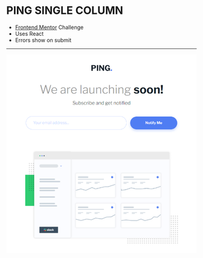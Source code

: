 # PING SINGLE COLUMN
- [Frontend Mentor](https://www.frontendmentor.io/) Challenge
- Uses React
- Errors show on submit
---
![screenshot](image.png)